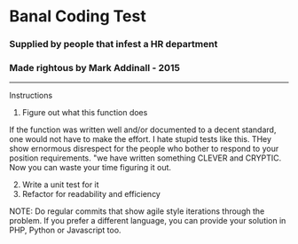 # Banal Coding Test
### Supplied by people that infest a HR department
### Made rightous by Mark Addinall - 2015
___

Instructions

1. Figure out what this function does

If the function was written well and/or documented to a decent standard, one
would not have to make the effort.  I hate stupid tests like this.  THey
show ernormous disrespect for the people who bother to respond to your
position requirements.  "we have written something CLEVER and CRYPTIC.
Now you can waste your time figuring it out.

2. Write a unit test for it
3. Refactor for readability and efficiency

NOTE: Do regular commits that show agile style iterations through the problem.
If you prefer a different language, you can provide your solution in PHP, 
Python or Javascript too.

